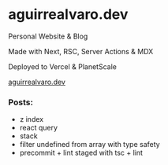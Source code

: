 # aguirrealvaro.dev

Personal Website & Blog

Made with Next, RSC, Server Actions & MDX

Deployed to Vercel & PlanetScale

[aguirrealvaro.dev](https://aguirrealvaro.dev)

### Posts:

- z index
- react query
- stack
- filter undefined from array with type safety
- precommit + lint staged with tsc + lint
